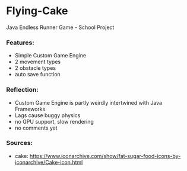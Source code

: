 # Flying-Cake
Java Endless Runner Game - School Project

### Features:
- Simple Custom Game Engine
- 2 movement types
- 2 obstacle types
- auto save function

### Reflection:
- Custom Game Engine is partly weirdly intertwined with Java Frameworks
- Lags cause buggy physics
- no GPU support, slow rendering
- no comments yet

### Sources:
- cake: https://www.iconarchive.com/show/fat-sugar-food-icons-by-iconarchive/Cake-icon.html
